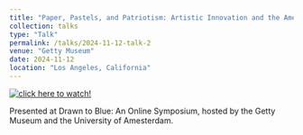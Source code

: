 ```yaml
---
title: "Paper, Pastels, and Patriotism: Artistic Innovation and the American Revolution"
collection: talks
type: "Talk"
permalink: /talks/2024-11-12-talk-2
venue: "Getty Museum"
date: 2024-11-12
location: "Los Angeles, California"
---
```


[![click here to watch!](https://img.youtube.com/vi/v1Mes79TEkw/0.jpg)](https://www.youtube.com/watch?v=v1Mes79TEkw&t=3641s)

Presented at Drawn to Blue: An Online Symposium, hosted by the Getty Museum and the University of Amesterdam.
